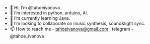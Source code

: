 - 👋 Hi, I’m @tahoeivanova
- 👀 I’m interested in python, arduino, AI.
- 🌱 I’m currently learning Java.
- 💞️ I’m looking to collaborate on music synthesis, sound&light sync.
- 📫 How to reach me - tahoeivanova@gmail.com , telegram - @tahoe_ivanova

<!---
tahoeivanova/tahoeivanova is a ✨ special ✨ repository because its `README.md` (this file) appears on your GitHub profile.
You can click the Preview link to take a look at your changes.
--->
